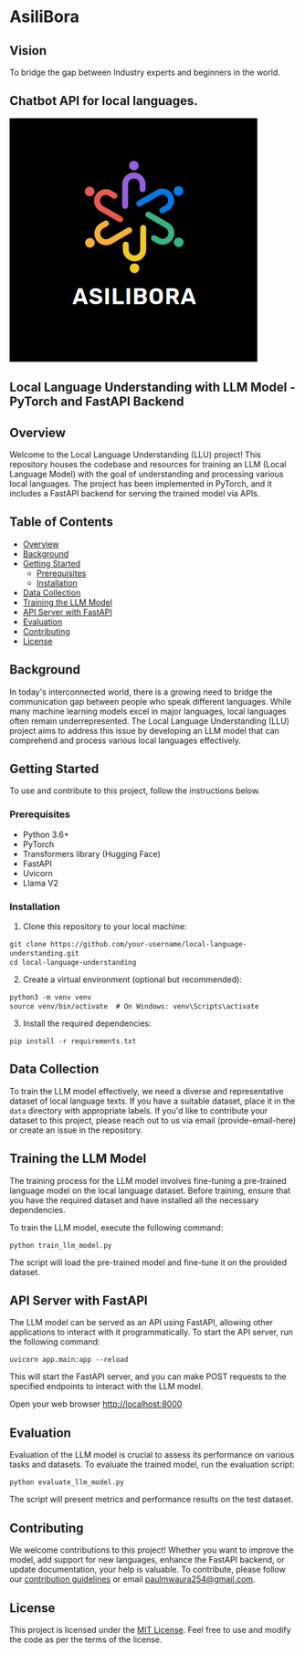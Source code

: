 # AsiliBora 

## Vision
To bridge the gap between Industry experts and beginners in the world.

## Chatbot API for local languages.

![AsiliBora Logo](./images/logo.png)


## Local Language Understanding with LLM Model - PyTorch and FastAPI Backend

## Overview

Welcome to the Local Language Understanding (LLU) project! This repository houses the codebase and resources for training an LLM (Local Language Model) with the goal of understanding and processing various local languages. The project has been implemented in PyTorch, and it includes a FastAPI backend for serving the trained model via APIs.

## Table of Contents

- [Overview](#overview)
- [Background](#background)
- [Getting Started](#getting-started)
  - [Prerequisites](#prerequisites)
  - [Installation](#installation)
- [Data Collection](#data-collection)
- [Training the LLM Model](#training-the-llm-model)
- [API Server with FastAPI](#api-server-with-fastapi)
- [Evaluation](#evaluation)
- [Contributing](#contributing)
- [License](#license)

## Background

In today's interconnected world, there is a growing need to bridge the communication gap between people who speak different languages. While many machine learning models excel in major languages, local languages often remain underrepresented. The Local Language Understanding (LLU) project aims to address this issue by developing an LLM model that can comprehend and process various local languages effectively.

## Getting Started

To use and contribute to this project, follow the instructions below.

### Prerequisites

- Python 3.6+
- PyTorch
- Transformers library (Hugging Face)
- FastAPI
- Uvicorn
- Llama V2

### Installation

1. Clone this repository to your local machine:

```
git clone https://github.com/your-username/local-language-understanding.git
cd local-language-understanding
```

2. Create a virtual environment (optional but recommended):

```
python3 -m venv venv
source venv/bin/activate  # On Windows: venv\Scripts\activate
```

3. Install the required dependencies:

```
pip install -r requirements.txt
```

## Data Collection

To train the LLM model effectively, we need a diverse and representative dataset of local language texts. If you have a suitable dataset, place it in the `data` directory with appropriate labels. If you'd like to contribute your dataset to this project, please reach out to us via email (provide-email-here) or create an issue in the repository.

## Training the LLM Model

The training process for the LLM model involves fine-tuning a pre-trained language model on the local language dataset. Before training, ensure that you have the required dataset and have installed all the necessary dependencies.

To train the LLM model, execute the following command:

```
python train_llm_model.py
```

The script will load the pre-trained model and fine-tune it on the provided dataset.

## API Server with FastAPI

The LLM model can be served as an API using FastAPI, allowing other applications to interact with it programmatically. To start the API server, run the following command:

```
uvicorn app.main:app --reload
```

This will start the FastAPI server, and you can make POST requests to the specified endpoints to interact with the LLM model.

Open your web browser [http://localhost:8000](http://localhost:8000)

## Evaluation

Evaluation of the LLM model is crucial to assess its performance on various tasks and datasets. To evaluate the trained model, run the evaluation script:

```
python evaluate_llm_model.py
```

The script will present metrics and performance results on the test dataset.

## Contributing

We welcome contributions to this project! Whether you want to improve the model, add support for new languages, enhance the FastAPI backend, or update documentation, your help is valuable. To contribute, please follow our [contribution guidelines](CONTRIBUTING.md) or email [paulmwaura254@gmail.com](paulmwaura@gmail.com).

## License

This project is licensed under the [MIT License](LICENSE). Feel free to use and modify the code as per the terms of the license.

